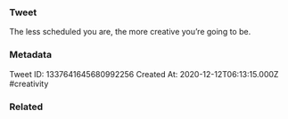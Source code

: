 ### Tweet
The less scheduled you are, the more creative you’re going to be.

### Metadata
Tweet ID: 1337641645680992256
Created At: 2020-12-12T06:13:15.000Z
#creativity 

### Related

